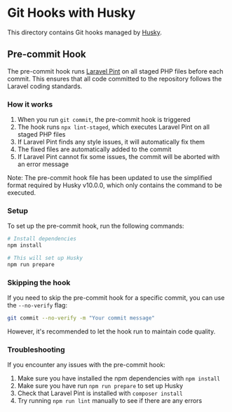 # Git Hooks with Husky

This directory contains Git hooks managed by [Husky](https://typicode.github.io/husky/).

## Pre-commit Hook

The pre-commit hook runs [Laravel Pint](https://laravel.com/docs/10.x/pint) on all staged PHP files before each commit.
This ensures that all code committed to the repository follows the Laravel coding standards.

### How it works

1. When you run `git commit`, the pre-commit hook is triggered
2. The hook runs `npx lint-staged`, which executes Laravel Pint on all staged PHP files
3. If Laravel Pint finds any style issues, it will automatically fix them
4. The fixed files are automatically added to the commit
5. If Laravel Pint cannot fix some issues, the commit will be aborted with an error message

Note: The pre-commit hook file has been updated to use the simplified format required by Husky v10.0.0, which only
contains the command to be executed.

### Setup

To set up the pre-commit hook, run the following commands:

```bash
# Install dependencies
npm install

# This will set up Husky
npm run prepare
```

### Skipping the hook

If you need to skip the pre-commit hook for a specific commit, you can use the `--no-verify` flag:

```bash
git commit --no-verify -m "Your commit message"
```

However, it's recommended to let the hook run to maintain code quality.

### Troubleshooting

If you encounter any issues with the pre-commit hook:

1. Make sure you have installed the npm dependencies with `npm install`
2. Make sure you have run `npm run prepare` to set up Husky
3. Check that Laravel Pint is installed with `composer install`
4. Try running `npm run lint` manually to see if there are any errors
